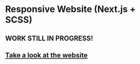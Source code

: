 # Responsive Website (Next.js + SCSS)

## WORK STILL IN PROGRESS!

## [Take a look at the website](https://space-tourism-next.netlify.app)
